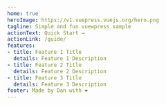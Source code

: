 ```yaml
---
home: true
heroImage: https://v1.vuepress.vuejs.org/hero.png
tagline: Simple and fun vuewpress sample
actionText: Quick Start →
actionLink: /guide/
features:
- title: Feature 1 Title
  details: Feature 1 Description
- title: Feature 2 Title
  details: Feature 2 Description
- title: Feature 3 Title
  details: Feature 3 Description
footer: Made by Dan with ❤️
---
```

